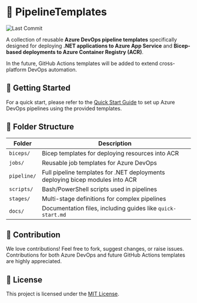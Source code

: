 # 🧰 PipelineTemplates

![Last Commit](https://img.shields.io/github/last-commit/ganeshonline6301/PipelineTemplates)


A collection of reusable **Azure DevOps pipeline templates** specifically designed for deploying **.NET applications to Azure App Service** and **Bicep-based deployments to Azure Container Registry (ACR)**.  

In the future, GitHub Actions templates will be added to extend cross-platform DevOps automation.

## 🚀 Getting Started

For a quick start, please refer to the [Quick Start Guide](docs/quick-start.md) to set up Azure DevOps pipelines using the provided templates.

## 📁 Folder Structure

| Folder      | Description                                    |
|-------------|------------------------------------------------|
| `biceps/`   | Bicep templates for deploying resources into ACR|
| `jobs/`     | Reusable job templates for Azure DevOps        |
| `pipeline/` | Full pipeline templates for .NET deployments deploying bicep modules into ACR   |
| `scripts/`  | Bash/PowerShell scripts used in pipelines      |
| `stages/`   | Multi-stage definitions for complex pipelines  |
| `docs/`   | Documentation files, including guides like `quick-start.md`  |

## 📌 Contribution

We love contributions! Feel free to fork, suggest changes, or raise issues. Contributions for both Azure DevOps and future GitHub Actions templates are highly appreciated.

## 📝 License

This project is licensed under the [MIT License](LICENSE).
